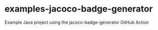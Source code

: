 # examples-jacoco-badge-generator
Example Java project using the jacoco-badge-generator GitHub Action
